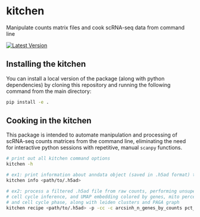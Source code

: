 # kitchen

Manipulate counts matrix files and cook scRNA-seq data from command line

[![Latest Version][tag-version]][repo-url]

## Installing the kitchen

You can install a local version of the package (along with python dependencies) by cloning this repository and running the following command from the main directory:

```bash
pip install -e .
```

## Cooking in the kitchen

This package is intended to automate manipulation and processing of scRNA-seq counts matrices from the command line, eliminating the need for interactive python sessions with repetitive, manual `scanpy` functions.

```bash
# print out all kitchen command options
kitchen -h

# ex1: print information about anndata object (saved in .h5ad format) to console
kitchen info <path/to/.h5ad>

# ex2: process a filtered .h5ad file from raw counts, performing unsupervised clustering,
# cell cycle inference, and UMAP embedding colored by genes, mito percentage,
# and cell cycle phase, along with leiden clusters and PAGA graph
kitchen recipe <path/to/.h5ad> -p -cc -c arcsinh_n_genes_by_counts pct_counts_mito phase
```

[tag-version]: https://img.shields.io/github/v/tag/codyheiser/kitchen
[repo-url]: https://github.com/codyheiser/kitchen
